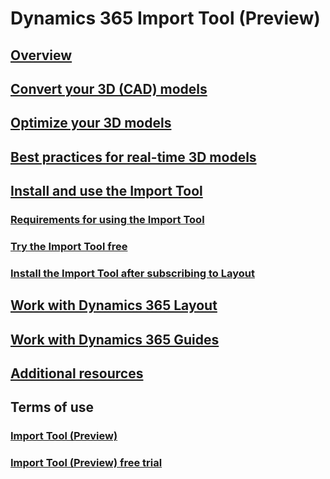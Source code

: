 # Dynamics 365 Import Tool (Preview)
## [Overview](index.md)
## [Convert your 3D (CAD) models](convert-models.md)
## [Optimize your 3D models](optimize-models.md)
## [Best practices for real-time 3D models](best-practices.md)
## [Install and use the Import Tool](import-tool.md)
### [Requirements for using the Import Tool](requirements.md)
### [Try the Import Tool free](try-import-tool-free.md)
### [Install the Import Tool after subscribing to Layout](install.md)
## [Work with Dynamics 365 Layout](layout.md)
## [Work with Dynamics 365 Guides](guides.md)
## [Additional resources](additional-resources.md)
## Terms of use
### [Import Tool (Preview)](../legal/import-tool-license-terms.md)
### [Import Tool (Preview) free trial](../legal/import-tool-free-trial.md)
